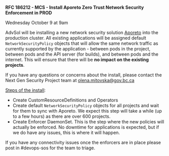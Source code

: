 
**RFC 186212 - MCS - Install Aporeto Zero Trust Network Security Enforcement in PROD**

Wednesday October 9 at 9am

AdvSol will be installing a new network security solution [Aporeto](https://github.com/BCDevOps/platform-services/tree/master/security/aporeto) into the production cluster. All existing applications will be assigned default `NetworkSecurityPolicy` objects that will allow the same network traffic as currently supported by the application - between pods in the project, between pods and the API server (for builds), and between pods and the internet. This will ensure that there will be **no impact on the existing projects**.

If you have any questions or concerns about the install, please contact the Next Gen Security Project team at <olena.mitovska@gov.bc.ca>

[Steps of the install](https://github.com/BCDevOps/platform-services/tree/master/security/aporeto/build/ansible#playbook-flow-install):
- Create CustomResourceDefinitions and Operators
- Create default `NetworkSecurityPolicy` objects for all projects and wait for them to sync with Aporeto. We expect this step will take a while (up to a few hours) as there are over 600 projects.
- Create Enforcer DaemonSet. This is the step where the new policies will actually be enforced. No downtime for applications is expected, but if we do have any issues, this is where it will happen.

If you have any connectivity issues once the enforcers are in place please post in #devops-sos for the team to triage.
